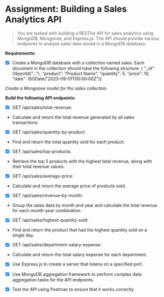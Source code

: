 # Assignment: Building a Sales Analytics API <br>

> You are tasked with building a RESTful API for sales analytics using MongoDB, Mongoose, and Express.js. The API should provide various endpoints to analyze sales data stored in a MongoDB database.

**Requirements:**

-   [x] Create a MongoDB database with a collection named sales. Each document in the collection should have the following structure: {
        "\_id": ObjectId("..."),
        "product": "Product Name",
        "quantity": 5,
        "price": 10,
        "date": ISODate("2023-09-01T00:00:00Z")}

_Create a Mongoose model for the sales collection._

**Build the following API endpoints:**

-   [x] GET /api/sales/total-revenue:
-   Calculate and return the total revenue generated by all sales transactions.

-   [x] GET /api/sales/quantity-by-product:
-   Find and return the total quantity sold for each product.

-   [x] GET /api/sales/top-products:
-   Retrieve the top 5 products with the highest total revenue, along with their total revenue values.

-   [x] GET /api/sales/average-price:
-   Calculate and return the average price of products sold.

-   [x] GET /api/sales/revenue-by-month:
-   Group the sales data by month and year and calculate the total revenue for each month-year combination.

*   [x] GET /api/sales/highest-quantity-sold:

-   Find and return the product that had the highest quantity sold on a single day.

-   [x] GET /api/sales/department-salary-expense:
-   Calculate and return the total salary expense for each department.

-   [x] Use Express.js to create a server that listens on a specified port.

-   [x] Use MongoDB aggregation framework to perform complex data aggregation tasks for the API endpoints.

-   [x] Test the API using Postman to ensure that it works correctly.
